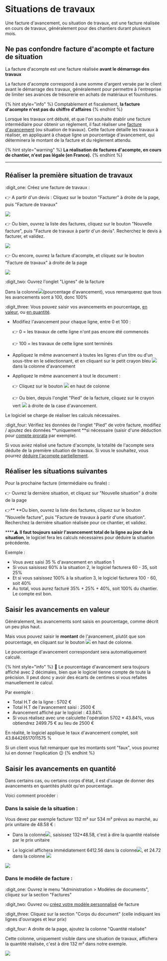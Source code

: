# Situations de travaux

Une facture d'avancement, ou situation de travaux, est une facture réalisée en cours de travaux, généralement pour des chantiers durant plusieurs mois.

## Ne pas confondre facture d'acompte et facture de situation



La facture d'acompte est une facture réalisée **avant le démarrage des travaux**

La facture d'acompte correspond à une somme d'argent versée par le client avant le démarrage des travaux, généralement pour permettre à l'entreprise de limiter ses avances de trésorerie en achats de matériaux et fournitures.

{% hint style="info" %}
Comptablement et fiscalement, **la facture d'acompte n'est pas du chiffre d'affaires**
{% endhint %}

Lorsque les travaux ont débuté, et que l'on souhaite établir une facture intermédiaire pour obtenir un règlement, il faut réaliser une [facture d'avancement](situation-de-travaux.md) (ou situation de travaux). Cette facture détaille les travaux à réaliser, en appliquant à chaque ligne un pourcentage d'avancement, qui déterminera le montant de la facture et du règlement attendu.

{% hint style="warning" %}
**La réalisation de factures d'acompte, en cours de chantier, n'est pas légale (en France).**
{% endhint %}

****

## Réaliser la première situation de travaux

:digit_one: Créez une facture de travaux :

:point_right: A partir d'un devis : Cliquez sur le bouton "Facturer" à droite de la page, puis "Facture de travaux"

![](<../../.gitbook/assets/screenshot-153b- (1).png>)

:point_right: Ou bien, ouvrez la liste des factures, cliquez sur le bouton "Nouvelle facture", puis "Facture de travaux à partir d'un devis". Recherchez le devis à facturer, et validez.

![](../../.gitbook/assets/screenshot-154b-.png)

:point_right: Ou encore, ouvrez la facture d'acompte, et cliquez sur le bouton "Facture de travaux" à droite de la page

![](../../.gitbook/assets/screenshot-157-.png)

:digit_two: Ouvrez l'onglet "Lignes" de la facture

Dans la colonne![](../../.gitbook/assets/screenshot-158-.png)(pourcentage d'avancement), vous remarquerez que tous les avancements sont à 100, donc 100%



:digit_three: Vous pouvez saisir vos avancements en pourcentage, [en valeur](situation-de-travaux.md#saisir-les-avancements-en-valeur), ou [en quantité](situation-de-travaux.md#saisir-les-avancements-en-quantite).

*   Modifiez l'avancement pour chaque ligne, entre 0 et 100 :

    :point_right: 0 = les travaux de cette ligne n'ont pas encore été commencés

    :point_right: 100 = les travaux de cette ligne sont terminés


*   Appliquez le même avancement à toutes les lignes d'un titre ou d'un sous-titre en le sélectionnant, et en cliquant sur le petit crayon bleu ![](../../.gitbook/assets/screenshot-160-.png) dans la colonne d'avancement


*   Appliquez le même avancement à tout le document :

    :point_right: Cliquez sur le bouton ![](../../.gitbook/assets/screenshot-158a-.png) en haut de colonne

    :point_right: Ou bien, depuis l'onglet "Pied" de la facture, cliquez sur le crayon vert ![](../../.gitbook/assets/screenshot-161-.png) à droite de la case d'avancement.

Le logiciel se charge de réaliser les calculs nécessaires.



:digit_four: Vérifiez les données de l'onglet "Pied" de votre facture, modifiez / ajoutez des données **uniquement **si nécessaire (saisir d'une déduction pour [compte prorata](../deductions-complementaires/le-compte-prorata.md#dans-la-facture) par exemple).

Si vous aviez réalisé une facture d'acompte, la totalité de l'acompte sera déduite de la première situation de travaux. Si vous le souhaitez, vous pourrez [déduire l'acompte partiellement](la-facture-dacompte.md#deduction-partielle-de-lacompte).



## Réaliser les situations suivantes

Pour la prochaine facture (intermédiaire ou finale) :

:point_right: Ouvrez la dernière situation, et cliquez sur "Nouvelle situation" à droite de la page

:point_right:** **Ou bien, ouvrez la liste des factures, cliquez sur le bouton "Nouvelle facture", puis "Facture de travaux à partir d'une situation". Recherchez la dernière situation réalisée pour ce chantier, et validez.



****:warning: **Il faut toujours saisir l'avancement total de la ligne au jour de la situation**, le logiciel fera les calculs nécessaires pour déduire la situation précédente.

Exemple :

* Vous avez saisi 35 % d'avancement en situation 1
* Si vous saisissez 60% à la situation 2, le logiciel facturera 60 - 35, soit 25%
* Et si vous saisissez 100% à la situation 3, le logiciel facturera 100 - 60, soit 40%
*   Au total, vous aurez facturé 35% + 25% + 40%, soit 100% du chantier. Le compte est bon.



## Saisir les avancements en valeur

Généralement, les avancements sont saisis en pourcentage, comme décrit un peu plus haut.

Mais vous pouvez saisir le **montant** de l'avancement, plutôt que son pourcentage, en cliquant sur le bouton ![](../../.gitbook/assets/screenshot-158a-.png) en haut de colonne.

Le pourcentage d'avancement correspondant sera automatiquement calculé.

{% hint style="info" %}
:bell: Le pourcentage d'avancement sera toujours affiché avec 2 décimales, bien que le logiciel tienne compte de toute la précision. Il peut donc y avoir des écarts de centimes si vous refaites manuellement le calcul. 

Par exemple :

* Total H.T de la ligne : 5702 €
* Total H.T de l'avancement saisi : 2500 €
* Avancement affiché par le logiciel : 43.84%
* Si vous réalisez avec une calculette l'opération 5702 \* 43.84%, vous obtiendrez 2499.75 € au lieu de 2500 €

En réalité, le logiciel applique le taux d'avancement complet, soit ‭‭43.84426517011575 ‬%

Si un client vous fait remarquer que les montants sont "faux", vous pourrez lui en donner l'explication :wink: 
{% endhint %}

## Saisir les avancements en quantité

Dans certains cas, ou certains corps d'état, il est d'usage de donner des avancements en quantités plutôt qu'en pourcentage.

Voici comment procéder :

### Dans la saisie de la situation :

Vous devez par exemple facturer  132 m²  sur  534 m²  prévus au marché, au prix unitaire de 48.58 € :

*   Dans la colonne![](../../.gitbook/assets/screenshot-158b-.png), saisissez 132\*48.58, c'est à dire la quantité réalisée par le prix unitaire


* Le logiciel affichera immédiatement 6412.56 dans la colonne![](../../.gitbook/assets/screenshot-158b-.png), et 24.72 dans la colonne ![](../../.gitbook/assets/screenshot-158-.png) 

![](../../.gitbook/assets/screenshot-162b-.png)



### Dans le modèle de facture :

:digit_one: Ouvrez le menu "Administration > Modèles de documents", cliquez sur la section "Factures"

:digit_two: Ouvrez ou [créez votre modèle personnalisé](../../les-plus-du-logiciel/modeles-de-document.md#creer-un-modele) de facture

:digit_three: Cliquez sur la section "Corps du document" (celle indiquant les lignes d'ouvrages et leur prix)

:digit_four: A droite de la page, ajoutez la colonne "Quantité réalisée"

Cette colonne, uniquement visible dans une situation de travaux, affichera la quantité réalisée, c'est à dire 132 m² dans notre exemple.

![](../../.gitbook/assets/screenshot-163a-.png)

